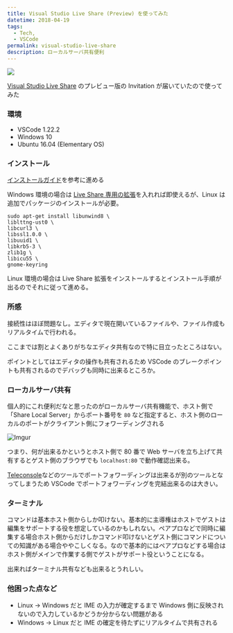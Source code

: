 ```yaml
---
title: Visual Studio Live Share (Preview) を使ってみた
datetime: 2018-04-19
tags: 
  - Tech,
  - VSCode
permalink: visual-studio-live-share
description: ローカルサーバ共有便利
---
```


<img src="https://i.imgur.com/6tqbPxG.png">

[Visual Studio Live Share](https://code.visualstudio.com/visual-studio-live-share) のプレビュー版の Invitation が届いていたので使ってみた

### 環境

* VSCode 1.22.2
* Windows 10
* Ubuntu 16.04 (Elementary OS)

### インストール

[インストールガイド](https://docs.microsoft.com/en-us/visualstudio/liveshare/quickstart/share?utm_source=hs_email&utm_medium=email&utm_content=62213452&_hsenc=p2ANqtz--m9WZrFIPTxaPK0eTQ3uE4z6Yd7V-bkVsRtSa9amDCZtBMIExhOfl1uhzG27uu73HL3SzfjyrTI9fPcwC7zmN_dFaW7w&_hsmi=62213452)を参考に進める

Windows 環境の場合は [Live Share 専用の拡張](https://marketplace.visualstudio.com/items?itemName=MS-vsliveshare.vsliveshare)を入れれば即使えるが、Linux は追加でパッケージのインストールが必要。

```
sudo apt-get install libunwind8 \
liblttng-ust0 \
libcurl3 \
libssl1.0.0 \
libuuid1 \
libkrb5-3 \
zlib1g \
libicu55 \
gnome-keyring
```

Linux 環境の場合は Live Share 拡張をインストールするとインストール手順が出るのでそれに従って進める。

### 所感

接続性はほぼ問題なし。エディタで現在開いているファイルや、ファイル作成もリアルタイムで行われる。

ここまでは割とよくありがちなエディタ共有なので特に目立ったところはない。

ポイントとしてはエディタの操作も共有されるため VSCode のブレークポイントも共有されるのでデバッグも同時に出来るところか。

### ローカルサーバ共有

個人的にこれ便利だなと思ったのがローカルサーバ共有機能で、ホスト側で「Share Local Server」からポート番号を `80` など指定すると、ホスト側のローカルのポートがクライアント側にフォワーディングされる

![Imgur](https://i.imgur.com/Y34EUM9.png)

つまり、何が出来るかというとホスト側で 80 番で Web サーバを立ち上げて共有するとゲスト側のブラウザでも `localhost:80` で動作確認出来る。

[Teleconsole](https://www.teleconsole.com/)などのツールでポートフォワーディングは出来るが別のツールとなってしまうため VSCode でポートフォワーディングを完結出来るのは大きい。

### ターミナル

コマンドは基本ホスト側からしか叩けない。基本的に主導権はホストでゲストは編集をサポートする役を想定しているのかもしれない。ペアプロなどで同時に編集する場合ホスト側からだけしかコマンド叩けないとゲスト側にコマンドについての知識がある場合ややこしくなる。なので基本的にはペアプロなどする場合はホスト側がメインで作業する側でゲストがサポート役ということになる。

出来ればターミナル共有なども出来るとうれしい。

### 他困った点など

* Linux → Windows だと IME の入力が確定するまで Windows 側に反映されないので入力しているかどうか分からない問題がある
* Windows → Linux だと IME の確定を待たずにリアルタイムで共有される
